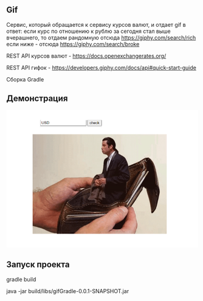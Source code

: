 ## Gif

Cервис, который обращается к сервису курсов валют, и отдает gif в ответ:
если курс по отношению к рублю за сегодня стал выше вчерашнего, то отдаем рандомную отсюда https://giphy.com/search/rich 
если ниже - отсюда https://giphy.com/search/broke 

REST API курсов валют - https://docs.openexchangerates.org/

REST API гифок - https://developers.giphy.com/docs/api#quick-start-guide

Сборка Gradle

## Демонстрация
![](ScreenShot.PNG)

## Запуск проекта
gradle build

java -jar build/libs/gifGradle-0.0.1-SNAPSHOT.jar
